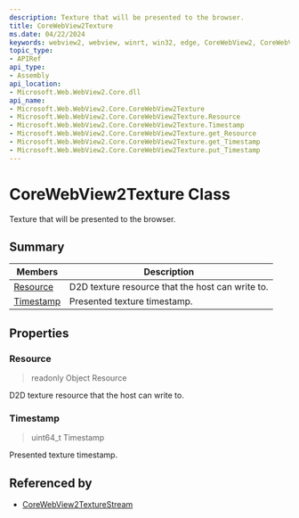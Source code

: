 ```yaml
---
description: Texture that will be presented to the browser.
title: CoreWebView2Texture
ms.date: 04/22/2024
keywords: webview2, webview, winrt, win32, edge, CoreWebView2, CoreWebView2Controller, browser control, edge html, CoreWebView2Texture
topic_type:
- APIRef
api_type:
- Assembly
api_location:
- Microsoft.Web.WebView2.Core.dll
api_name:
- Microsoft.Web.WebView2.Core.CoreWebView2Texture
- Microsoft.Web.WebView2.Core.CoreWebView2Texture.Resource
- Microsoft.Web.WebView2.Core.CoreWebView2Texture.Timestamp
- Microsoft.Web.WebView2.Core.CoreWebView2Texture.get_Resource
- Microsoft.Web.WebView2.Core.CoreWebView2Texture.get_Timestamp
- Microsoft.Web.WebView2.Core.CoreWebView2Texture.put_Timestamp
---
```


# CoreWebView2Texture Class



Texture that will be presented to the browser.

## Summary

Members|Description
--|--
[Resource](#resource) | D2D texture resource that the host can write to.
[Timestamp](#timestamp) | Presented texture timestamp.

## Properties

### Resource

> readonly  Object Resource

D2D texture resource that the host can write to.

### Timestamp

>  uint64_t Timestamp

Presented texture timestamp.







## Referenced by

- [CoreWebView2TextureStream](corewebview2texturestream.md)
